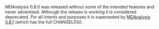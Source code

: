MDAnalysis 0.8.0 was released without some of the intended features and never advertised. Although the release is working it is considered deprecated. For all intents and purposes it is superseded by [MDAnalysis 0.8.1](ReleaseNotes081) (which has the full CHANGELOG).
